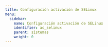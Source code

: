 ```yaml
---
title: Configuración activación de SELinux
menu:
  sidebar:
    name: Configuración activación de SELinux
    identifier: ac_selinux
    parent: sistemas
    weight: 0
---
```

